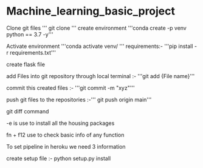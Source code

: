 # Machine_learning_basic_project
Clone git files
'''
git clone
'''
create environment  '''conda create -p venv python == 3.7 -y'''

Activate environment  '''conda activate venv/
'''
requirements:- '''pip install -r requirements.txt'''

create flask file  

add Files into git repository through local terminal :- '''git add {File name}'''

commit this created files :- '''git commit -m "xyz"'''

push git files to the repositories :-''' git push origin main'''

git diff command

-e is use to install all the housing packages 

fn + f12 use to check basic info of any function 


To set pipeline in heroku we need 3 information

create setup file :- python setup.py install